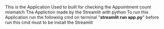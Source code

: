 This is the Application Used to built for checking the Appointment count mismatch
The Appliction made by the Streamlit with python
To run this Application run the following cmd on terminal "**streamlit run app.py**"
before run this cmd must to be install the Streamlit
